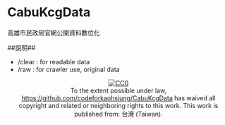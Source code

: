 CabuKcgData
===========

高雄市民政局官網公開資料數位化

##說明##
- /clear : for readable data
- /raw  : for crawler use, original data

<p xmlns:dct="http://purl.org/dc/terms/" xmlns:vcard="http://www.w3.org/2001/vcard-rdf/3.0#" align="center">
  <a rel="license"
     href="http://creativecommons.org/publicdomain/zero/1.0/">
    <img src="http://i.creativecommons.org/p/zero/1.0/88x31.png" style="border-style: none;" alt="CC0" />
  </a>
  <br />  
  To the extent possible under law,
  <a rel="dct:publisher"
     href="https://github.com/codeforkaohsiung/CabuKcgData">https://github.com/codeforkaohsiung/CabuKcgData</a>
  has waived all copyright and related or neighboring rights to
  this work.
This work is published from:
<span property="vcard:Country" datatype="dct:ISO3166"
      content="TW" about="https://github.com/codeforkaohsiung/CabuKcgData">
  台灣 (Taiwan)</span>.
</p>
